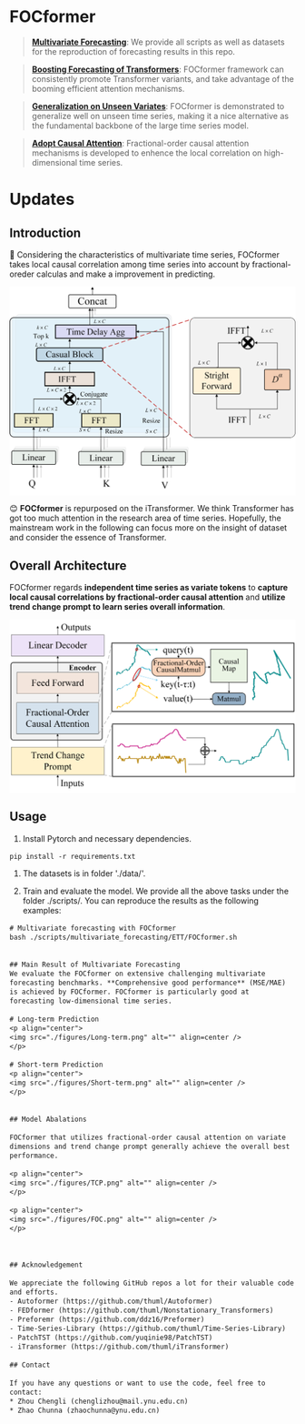 # FOCformer
> **[Multivariate Forecasting](./scripts/multivariate_forecasting/README.md)**: We provide all scripts as well as datasets for the reproduction of forecasting results in this repo.

> **[Boosting Forecasting of Transformers](./scripts/boost_performance/README.md)**:  FOCformer framework can consistently promote Transformer variants, and take advantage of the booming efficient attention mechanisms.

> **[Generalization on Unseen Variates](scripts/variate_generalization/README.md)**: FOCformer is demonstrated to generalize well on unseen time series, making it a nice alternative as the fundamental backbone of the large time series model.

> **[Adopt Causal Attention](scripts/model_efficiency/README.md)**: Fractional-order causal attention mechanisms is developed to enhence the local correlation on high-dimensional time series.
 
# Updates
## Introduction

🌟 Considering the characteristics of multivariate time series, FOCformer takes local causal correlation among time series into account by fractional-oreder calculas and make a improvement in predicting.

<p align="center">
<img src="./figures/CausalAttention.png"  alt="" align=center />
</p>

😊 **FOCformer** is repurposed on the iTransformer. We think Transformer has got too much attention in the research area of time series. Hopefully, the mainstream work in the following can focus more on the insight of dataset and consider the essence of Transformer.



## Overall Architecture

FOCformer regards **independent time series as variate tokens** to **capture local causal correlations by fractional-order causal attention** and **utilize trend change prompt to learn series overall information**.

<p align="center">
<img src="./figures/Architecture.png" alt="" align=center />
</p>



## Usage 

1. Install Pytorch and necessary dependencies.

```
pip install -r requirements.txt
```

1. The datasets is in folder './data/'.

2. Train and evaluate the model. We provide all the above tasks under the folder ./scripts/. You can reproduce the results as the following examples:

```
# Multivariate forecasting with FOCformer
bash ./scripts/multivariate_forecasting/ETT/FOCformer.sh


## Main Result of Multivariate Forecasting
We evaluate the FOCformer on extensive challenging multivariate forecasting benchmarks. **Comprehensive good performance** (MSE/MAE) is achieved by FOCformer. FOCformer is particularly good at forecasting low-dimensional time series.

# Long-term Prediction
<p align="center">
<img src="./figures/Long-term.png" alt="" align=center />
</p>

# Short-term Prediction
<p align="center">
<img src="./figures/Short-term.png" alt="" align=center />
</p>


## Model Abalations

FOCformer that utilizes fractional-order causal attention on variate dimensions and trend change prompt generally achieve the overall best performance. 

<p align="center">
<img src="./figures/TCP.png" alt="" align=center />
</p>

<p align="center">
<img src="./figures/FOC.png" alt="" align=center />
</p>



## Acknowledgement

We appreciate the following GitHub repos a lot for their valuable code and efforts.
- Autoformer (https://github.com/thuml/Autoformer)
- FEDformer (https://github.com/thuml/Nonstationary_Transformers)
- Preforemr (https://github.com/ddz16/Preformer)
- Time-Series-Library (https://github.com/thuml/Time-Series-Library)
- PatchTST (https://github.com/yuqinie98/PatchTST)
- iTransformer (https://github.com/thuml/iTransformer)

## Contact

If you have any questions or want to use the code, feel free to contact:
* Zhou Chengli (chenglizhou@mail.ynu.edu.cn)
* Zhao Chunna (zhaochunna@ynu.edu.cn)
